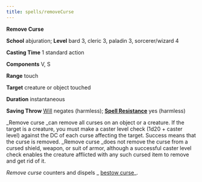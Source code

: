 ```yaml
---
title: spells/removeCurse
---
```

 **Remove Curse**

**School** abjuration; **Level** bard 3, cleric 3, paladin 3, sorcerer/wizard 4

**Casting Time** 1 standard action

**Components** V, S

**Range** touch

**Target** creature or object touched

**Duration** instantaneous

**Saving Throw** [Will](../combat#_will) negates (harmless); **[Spell Resistance](../glossary#_spell-resistance)** yes (harmless)

_Remove curse _can remove all curses on an object or a creature. If the target is a creature, you must make a caster level check (1d20 + caster level) against the DC of each curse affecting the target. Success means that the curse is removed. _Remove curse _does not remove the curse from a cursed shield, weapon, or suit of armor, although a successful caster level check enables the creature afflicted with any such cursed item to remove and get rid of it.

_Remove curse_ counters and dispels _ [bestow curse](bestowCurse#_bestow-curse)_.

